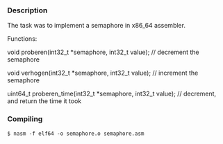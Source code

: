 ### Description
The task was to implement a semaphore in x86_64 assembler. 

Functions:

void proberen(int32_t *semaphore, int32_t value); // decrement the semaphore

void verhogen(int32_t *semaphore, int32_t value); // increment the semaphore

uint64_t proberen_time(int32_t *semaphore, int32_t value); // decrement, and return the time it took


###  Compiling
`$ nasm -f elf64 -o semaphore.o semaphore.asm`